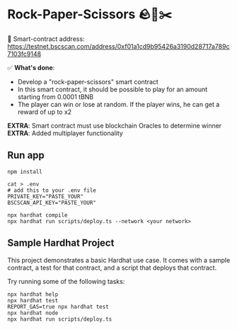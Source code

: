 # Rock-Paper-Scissors 🪨🧻✂️
🤖 Smart-contract address: https://testnet.bscscan.com/address/0xf01a1cd9b95426a3190d28717a789c7103fc9148

✅ __What's done__:
- Develop a "rock-paper-scissors" smart contract
- In this smart contract, it should be possible to play for an amount starting from 0.0001 tBNB
- The player can win or lose at random. If the player wins, he can get a reward of up to x2

__EXTRA__: Smart contract must use blockchain Oracles to determine winner
__EXTRA__: Added multiplayer functionality

## Run app
```shell
npm install

cat > .env
# add this to your .env file
PRIVATE_KEY="PASTE_YOUR"
BSCSCAN_API_KEY="PASTE_YOUR"

npx hardhat compile
npx hardhat run scripts/deploy.ts --network <your network>
```

## Sample Hardhat Project

This project demonstrates a basic Hardhat use case. It comes with a sample contract, a test for that contract, and a script that deploys that contract.

Try running some of the following tasks:

```shell
npx hardhat help
npx hardhat test
REPORT_GAS=true npx hardhat test
npx hardhat node
npx hardhat run scripts/deploy.ts
```
